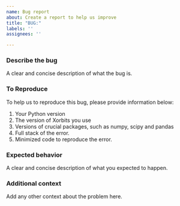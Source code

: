 ```yaml
---
name: Bug report
about: Create a report to help us improve
title: "BUG:"
labels: ''
assignees: ''

---
```


### Describe the bug
A clear and concise description of what the bug is.

### To Reproduce
To help us to reproduce this bug, please provide information below:

1. Your Python version
2. The version of Xorbits you use
3. Versions of crucial packages, such as numpy, scipy and pandas
4. Full stack of the error.
5. Minimized code to reproduce the error.

### Expected behavior
A clear and concise description of what you expected to happen.

### Additional context
Add any other context about the problem here.
